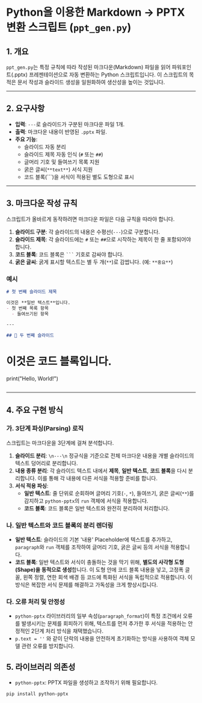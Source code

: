 # Python을 이용한 Markdown → PPTX 변환 스크립트 (`ppt_gen.py`)

## 1. 개요

`ppt_gen.py`는 특정 규칙에 따라 작성된 마크다운(Markdown) 파일을 읽어 파워포인트(.pptx) 프레젠테이션으로 자동 변환하는 Python 스크립트입니다. 이 스크립트의 목적은 문서 작성과 슬라이드 생성을 일원화하여 생산성을 높이는 것입니다.

---

## 2. 요구사항

-   **입력**: `---`로 슬라이드가 구분된 마크다운 파일 1개.
-   **출력**: 마크다운 내용이 반영된 `.pptx` 파일.
-   **주요 기능**:
    -   슬라이드 자동 분리
    -   슬라이드 제목 자동 인식 (`#` 또는 `##`)
    -   글머리 기호 및 들여쓰기 목록 지원
    -   굵은 글씨(`**text**`) 서식 지원
    -   코드 블록(```)을 서식이 적용된 별도 도형으로 표시

---

## 3. 마크다운 작성 규칙

스크립트가 올바르게 동작하려면 마크다운 파일은 다음 규칙을 따라야 합니다.

1.  **슬라이드 구분**: 각 슬라이드의 내용은 수평선(`---`)으로 구분합니다.
2.  **슬라이드 제목**: 각 슬라이드에는 `#` 또는 `##`으로 시작하는 제목이 한 줄 포함되어야 합니다.
3.  **코드 블록**: 코드 블록은 ` ``` ` 기호로 감싸야 합니다.
4.  **굵은 글씨**: 굵게 표시할 텍스트는 별 두 개(`**`)로 감쌉니다. (예: `**중요**`)

### 예시

```markdown
# 첫 번째 슬라이드 제목

이것은 **일반 텍스트**입니다.
- 첫 번째 목록 항목
  - 들여쓰기된 항목

---

## 📂 두 번째 슬라이드

```
# 이것은 코드 블록입니다.
print("Hello, World!")
```
```

---

## 4. 주요 구현 방식

### 가. 3단계 파싱(Parsing) 로직

스크립트는 마크다운을 3단계에 걸쳐 분석합니다.

1.  **슬라이드 분리**: `\n---\n` 정규식을 기준으로 전체 마크다운 내용을 개별 슬라이드의 텍스트 덩어리로 분리합니다.
2.  **내용 종류 분리**: 각 슬라이드 텍스트 내에서 **제목**, **일반 텍스트**, **코드 블록**을 다시 분리합니다. 이를 통해 각 내용에 다른 서식을 적용할 준비를 합니다.
3.  **서식 적용 파싱**:
    -   **일반 텍스트**: 줄 단위로 순회하며 글머리 기호(`-`, `*`), 들여쓰기, 굵은 글씨(`**`)를 감지하고 `python-pptx`의 `run` 객체에 서식을 적용합니다.
    -   **코드 블록**: 코드 블록은 일반 텍스트와 완전히 분리하여 처리합니다.

### 나. 일반 텍스트와 코드 블록의 분리 렌더링

-   **일반 텍스트**: 슬라이드의 기본 '내용' Placeholder에 텍스트를 추가하고, `paragraph`와 `run` 객체를 조작하여 글머리 기호, 굵은 글씨 등의 서식을 적용합니다.
-   **코드 블록**: 일반 텍스트와 서식이 충돌하는 것을 막기 위해, **별도의 사각형 도형(Shape)을 동적으로 생성**합니다. 이 도형 안에 코드 블록 내용을 넣고, 고정폭 글꼴, 왼쪽 정렬, 연한 회색 배경 등 코드에 특화된 서식을 독립적으로 적용합니다. 이 방식은 복잡한 서식 문제를 해결하고 가독성을 크게 향상시킵니다.

### 다. 오류 처리 및 안정성

-   `python-pptx` 라이브러리의 일부 속성(`paragraph_format`)이 특정 조건에서 오류를 발생시키는 문제를 회피하기 위해, 텍스트를 먼저 추가한 후 서식을 적용하는 안정적인 2단계 처리 방식을 채택했습니다.
-   `p.text = ''` 와 같이 단락의 내용을 안전하게 초기화하는 방식을 사용하여 객체 모델 관련 오류를 방지합니다.

## 5. 라이브러리 의존성

-   `python-pptx`: PPTX 파일을 생성하고 조작하기 위해 필요합니다.

```bash
pip install python-pptx
```

